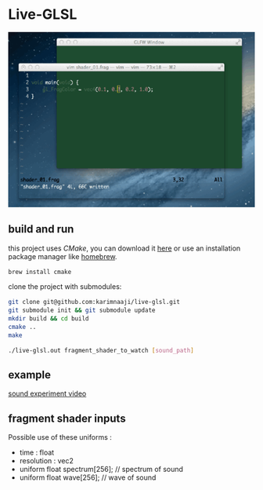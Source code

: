 Live-GLSL
=========

![00](images/fragtool.gif)

build and run
-------------

this project uses _CMake_, you can download it [here](http://www.cmake.org/download/) or use an installation package manager like [homebrew](http://brew.sh/).

```bash
brew install cmake
```

clone the project with submodules:

```bash
git clone git@github.com:karimnaaji/live-glsl.git
git submodule init && git submodule update
mkdir build && cd build
cmake ..
make
```

```bash
./live-glsl.out fragment_shader_to_watch [sound_path]
```

example
-------

[sound experiment video](https://vimeo.com/113176634)

fragment shader inputs
----------------------

Possible use of these uniforms :
 + time : float
 + resolution : vec2
 + uniform float spectrum[256]; // spectrum of sound
 + uniform float wave[256];     // wave of sound
